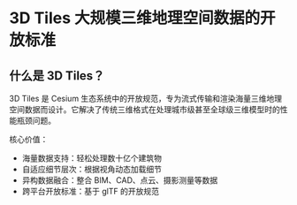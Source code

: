 # 3D Tiles 大规模三维地理空间数据的开放标准

## 什么是 3D Tiles？

3D Tiles 是 Cesium 生态系统中的开放规范，专为流式传输和渲染海量三维地理空间数据而设计。它解决了传统三维格式在处理城市级甚至全球级三维模型时的性能瓶颈问题。

核心价值：

- 海量数据支持：轻松处理数十亿个建筑物
- 自适应细节层次：根据视角动态加载细节
- 异构数据融合：整合 BIM、CAD、点云、摄影测量等数据
- 跨平台开放标准：基于 glTF 的开放规范
